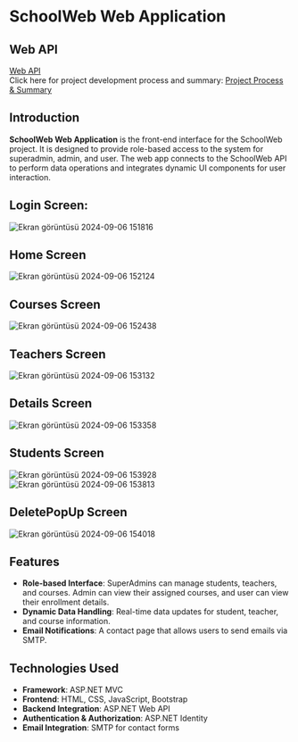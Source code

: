 # SchoolWeb Web Application

## Web API

[Web API](https://github.com/aliatillaydemir/SchoolWebApiProject)  
Click here for project development process and summary: [Project Process & Summary](https://github.com/aliatillaydemir/SchoolWebProject/blob/master/Sunu.pdf)

## Introduction

**SchoolWeb Web Application** is the front-end interface for the SchoolWeb project. It is designed to provide role-based access to the system for superadmin, admin, and user. The web app connects to the SchoolWeb API to perform data operations and integrates dynamic UI components for user interaction.

## Login Screen:
![Ekran görüntüsü 2024-09-06 151816](https://github.com/user-attachments/assets/688cc7ef-262f-402e-a376-d3017c676683)
## Home Screen
![Ekran görüntüsü 2024-09-06 152124](https://github.com/user-attachments/assets/bbd06055-9dc3-4855-800c-bcb7a40bfadc)
## Courses Screen
![Ekran görüntüsü 2024-09-06 152438](https://github.com/user-attachments/assets/8e9c075d-eb17-4959-aadd-b03ccbb0d252)
## Teachers Screen
![Ekran görüntüsü 2024-09-06 153132](https://github.com/user-attachments/assets/ae88d5d1-cbeb-492f-8200-31ec023362ee)
## Details Screen
![Ekran görüntüsü 2024-09-06 153358](https://github.com/user-attachments/assets/fc474d61-9701-45fc-9afd-2e2371f52b89)
## Students Screen
![Ekran görüntüsü 2024-09-06 153928](https://github.com/user-attachments/assets/4ab9567f-fef1-44b8-a27e-05632de5277a)
![Ekran görüntüsü 2024-09-06 153813](https://github.com/user-attachments/assets/ef10fbe3-eca5-4ea3-a1de-f1c98819a5b4)
## DeletePopUp Screen
![Ekran görüntüsü 2024-09-06 154018](https://github.com/user-attachments/assets/4644fd43-7c08-44f1-b614-4d579c34bca3)



## Features

- **Role-based Interface**: SuperAdmins can manage students, teachers, and courses. Admin can view their assigned courses, and user can view their enrollment details.
- **Dynamic Data Handling**: Real-time data updates for student, teacher, and course information.
- **Email Notifications**: A contact page that allows users to send emails via SMTP.

## Technologies Used

- **Framework**: ASP.NET MVC
- **Frontend**: HTML, CSS, JavaScript, Bootstrap
- **Backend Integration**: ASP.NET Web API
- **Authentication & Authorization**: ASP.NET Identity
- **Email Integration**: SMTP for contact forms
